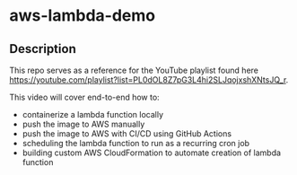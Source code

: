 # aws-lambda-demo

## Description
This repo serves as a reference for the YouTube playlist found here https://youtube.com/playlist?list=PL0dOL8Z7pG3L4hi2SLJqojxshXNtsJQ_r.

This video will cover end-to-end how to:

* containerize a lambda function locally
* push the image to AWS manually
* push the image to AWS with CI/CD using GitHub Actions
* scheduling the lambda function to run as a recurring cron job
* building custom AWS CloudFormation to automate creation of lambda function
